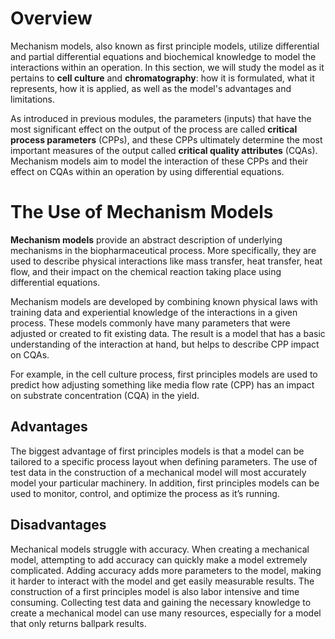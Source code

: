 # Overview

Mechanism models, also known as first principle models, utilize differential and partial differential equations and biochemical knowledge to model the interactions within an operation. In this section, we will study the model as it pertains to **cell culture** and **chromatography**: how it is formulated, what it represents, how it is applied, as well as the model's advantages and limitations.

As introduced in previous modules, the parameters (inputs) that have the most significant effect on the output of the process are called **critical process parameters** (CPPs), and these CPPs ultimately determine the most important measures of the output called **critical quality attributes** (CQAs). Mechanism models aim to model the interaction of these CPPs and their effect on CQAs within an operation by using differential equations.

# **The Use of Mechanism Models**

**Mechanism models** provide an abstract description of underlying mechanisms in the biopharmaceutical process. More specifically, they are used to describe physical interactions like mass transfer, heat transfer, heat flow, and their impact on the chemical reaction taking place using differential equations.

Mechanism models are developed by combining known physical laws with training data and experiential knowledge of the interactions in a given process. These models commonly have many parameters that were adjusted or created to fit existing data. The result is a model that has a basic understanding of the interaction at hand, but helps to describe CPP impact on CQAs.

For example, in the cell culture process, first principles models are used to predict how adjusting something like media flow rate (CPP) has an impact on substrate concentration (CQA) in the yield.

## ****Advantages****

The biggest advantage of first principles models is that a model can be tailored to a specific process layout when defining parameters. The use of test data in the construction of a mechanical model will most accurately model your particular machinery. In addition, first principles models can be used to monitor, control, and optimize the process as it’s running.

## ****Disadvantages****

Mechanical models struggle with accuracy. When creating a mechanical model, attempting to add accuracy can quickly make a model extremely complicated. Adding accuracy adds more parameters to the model, making it harder to interact with the model and get easily measurable results. The construction of a first principles model is also labor intensive and time consuming. Collecting test data and gaining the necessary knowledge to create a mechanical model can use many resources, especially for a model that only returns ballpark results.
